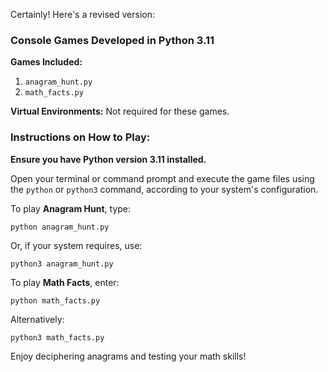 Certainly! Here's a revised version:

### Console Games Developed in Python 3.11

**Games Included:**
1. `anagram_hunt.py`
2. `math_facts.py`

**Virtual Environments:** Not required for these games.

### Instructions on How to Play:

**Ensure you have Python version 3.11 installed.**

Open your terminal or command prompt and execute the game files using the `python` or `python3` command, according to your system's configuration.

To play **Anagram Hunt**, type:

```
python anagram_hunt.py
```
Or, if your system requires, use:
```
python3 anagram_hunt.py
```

To play **Math Facts**, enter:

```
python math_facts.py
```
Alternatively:
```
python3 math_facts.py
```

Enjoy deciphering anagrams and testing your math skills!
